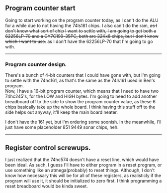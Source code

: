 ## Program counter start

Going to start working on the program counter today, as I can't do the ALU for a while due to not having the 74ls181 chips.  I also can't do the ram, ~~as I don't know what sort of chip I want to settle with, I am going to get both a 62256LP-70 and a CY7C199-35PC, both are 32Kx8 chips, but I don't know which I want to use.~~ as I don't have the 62256LP-70 that I'm going to go with.  

---
### Program counter design.
There's a bunch of 4-bit counters that I could have gone with, but I'm going to settle with the 74hc161, as that's the same as the 74ls161 used in Ben's program.  
Now, I have a 16-bit program counter, which means that I need to have two 74hc245's, for the LOW and HIGH bytes.  I'm going to need to add another breadboard off to the side to show the program counter value, as these 6 chips basically take up the whole board.  I think having this stuff off to the side helps out anyway, it'll keep the main board neater.  

I don't have the 161 yet, but I'm ordering some soonish.  In the meanwhile, I'll just have some placeholder 851 9449 sonar chips, heh.  


---
## Register control screwups.
I just realized that the 74hc574 doesn't have a reset line, which would have been ideal.  As such, I guess I'll have to either program in a reset program, or use something like an atmega(probably) to reset things.  Although, I don't know how necessary this will be for all of these registers, as realisticly if the program will use it, it should be initialized to zero first.  I think programming a reset breadboard would be kinda sweet. 